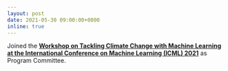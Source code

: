 ```yaml
---
layout: post
date: 2021-05-30 09:00:00+0800
inline: true
---
```


Joined the [**Workshop on Tackling Climate Change with Machine Learning at the International Conference on Machine Learning (ICML) 2021**](https://www.climatechange.ai/events/icml2021) as Program Committee.
